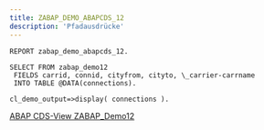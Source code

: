 ```yaml
---
title: ZABAP_DEMO_ABAPCDS_12
description: 'Pfadausdrücke'
---
```


```abap
REPORT zabap_demo_abapcds_12.

SELECT FROM zabap_demo12
 FIELDS carrid, connid, cityfrom, cityto, \_carrier-carrname
 INTO TABLE @DATA(connections).

cl_demo_output=>display( connections ).
```

[ABAP CDS-View ZABAP_Demo12](../cds-views/zabap_demo12.md)